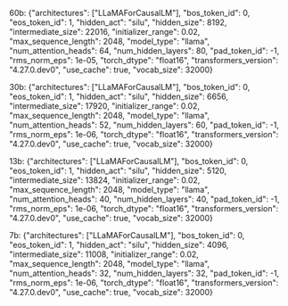 60b:
{"architectures": ["LLaMAForCausalLM"],
"bos_token_id": 0,
"eos_token_id": 1,
"hidden_act": "silu",
"hidden_size": 8192,
"intermediate_size": 22016,
"initializer_range": 0.02,
"max_sequence_length": 2048,
"model_type": "llama",
"num_attention_heads": 64,
"num_hidden_layers": 80,
"pad_token_id": -1,
"rms_norm_eps": 1e-05,
"torch_dtype": "float16",
"transformers_version": "4.27.0.dev0",
"use_cache": true,
"vocab_size": 32000}

30b:
{"architectures": ["LLaMAForCausalLM"],
"bos_token_id": 0,
"eos_token_id": 1,
"hidden_act": "silu",
"hidden_size": 6656,
"intermediate_size": 17920,
"initializer_range": 0.02,
"max_sequence_length": 2048,
"model_type": "llama",
"num_attention_heads": 52,
"num_hidden_layers": 60,
"pad_token_id": -1,
"rms_norm_eps": 1e-06,
"torch_dtype": "float16",
"transformers_version": "4.27.0.dev0",
"use_cache": true,
"vocab_size": 32000}

13b:
{"architectures": ["LLaMAForCausalLM"],
"bos_token_id": 0,
"eos_token_id": 1,
"hidden_act": "silu",
"hidden_size": 5120,
"intermediate_size": 13824,
"initializer_range": 0.02,
"max_sequence_length": 2048,
"model_type": "llama",
"num_attention_heads": 40,
"num_hidden_layers": 40,
"pad_token_id": -1,
"rms_norm_eps": 1e-06,
"torch_dtype": "float16",
"transformers_version": "4.27.0.dev0",
"use_cache": true,
"vocab_size": 32000}

7b:
{"architectures": ["LLaMAForCausalLM"],
"bos_token_id": 0,
"eos_token_id": 1,
"hidden_act": "silu",
"hidden_size": 4096,
"intermediate_size": 11008,
"initializer_range": 0.02,
"max_sequence_length": 2048,
"model_type": "llama",
"num_attention_heads": 32,
"num_hidden_layers": 32,
"pad_token_id": -1,
"rms_norm_eps": 1e-06,
"torch_dtype": "float16",
"transformers_version": "4.27.0.dev0",
"use_cache": true,
"vocab_size": 32000}